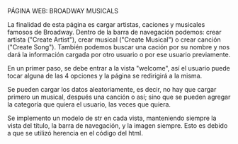 PÁGINA WEB: BROADWAY MUSICALS

La finalidad de esta página es cargar artistas, caciones y musicales famosos de Broadway.
Dentro de la barra de navegación podemos: crear artista ("Create Artist"), crear musical ("Create Musical") o crear canción ("Create Song"). También podemos buscar una cación por su nombre y nos dará la información cargada por otro usuario o por ese usuario previamente.

En un primer paso, se debe entrar a la vista "welcome", así el usuario puede tocar alguna de las 4 opciones y la página se redirigirá a la misma. 

Se pueden cargar los datos aleatoriamente, es decir, no hay que cargar primero un musical, después una canción o así; sino que se pueden agregar la categoría que quiera el usuario, las veces que quiera.

Se implemento un modelo de str en cada vista, manteniendo siempre la vista del título, la barra de navegación, y la imagen siempre. Esto es debido a que se utilizó herencia en el código del html.
